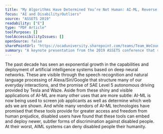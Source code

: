 ```yaml
---
title: "My Algorithms Have Determined You’re Not Human: AI-ML, Reverse Turing-Tests, and the Disability Experience"
focus: "AI and Disability/Outliers"
source: "ASSETS 2019"
readability: ["E"]
type: "PDF Article"
toolPurpose: []
toolAccessibilityIssues: []
openSource: false
sharePointUrl: "https://ocaduniversity.sharepoint.com/teams/Team_WeCount/Shared%20Documents/Resources%20and%20Tools/Literature%20(curated)/My%20Algorithms%20Have%20Determined%20You're%20Not%20Human.pdf"
summary: "A keynote presentation from the 2019 ASSETS conference that suggests diversity and inclusion need to introduced at the start of the AI-ML design process, rather than as an afterthought. "
---
```

The past decade has seen an exponential growth in the capabilities and deployment of artificial intelligence systems based on deep neural networks. These are visible through the speech recognition and natural language processing of Alexa/Siri/Google that structure many of our everyday interactions, and the promise of SAE Level 5 autonomous driving provided by Tesla and Waze. Aside from these shiny and visible applications of AI-ML are many other uses that are more subtle: AI-ML is now being used to screen job applicants as well as determine which web ads we are shown. And while many vendors of AI-ML technologies have promised that these tools provide for greater access and freedom from human prejudice, disabled users have found that these tools can embed and deploy newer, subtler forms of discrimination against disabled people. At their worst, AIML systems can deny disabled people their humanity.
